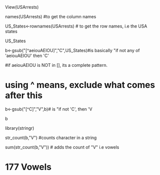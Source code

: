 View(USArrests)

names(USArrests) #to get the column names 

US_States<-rownames(USArrests) # to get the row names, i.e the USA states

US_States

b<-gsub("[^aeiouAEIOU]","C",US_States)#is basically "if not any of 'aeiouAEIOU' then 'C'

#if aeiouAEIOU is NOT in [], its a complete pattern.

# using ^ means, exclude what comes after this

b<-gsub("[^C]","V",b)# is "if not 'C', then 'V

b

library(stringr)

str_count(b,"V") #counts character in a string

sum(str_count(b,"V")) # adds the count of "V" i.e vowels

# 177 Vowels
